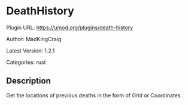 # DeathHistory

Plugin URL: https://umod.org/plugins/death-history

Author: MadKingCraig

Latest Version: 1.2.1

Categories: rust

## Description

Get the locations of previous deaths in the form of Grid or Coordinates.

